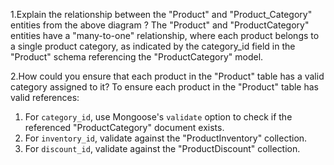 
1.Explain the relationship between the "Product" and "Product_Category" entities from the above diagram ?
The "Product" and "ProductCategory" entities have a "many-to-one" relationship, where each product belongs to a single product category, as indicated by the category_id field in the "Product" schema referencing the "ProductCategory" model.


2.How could you ensure that each product in the "Product" table has a valid category assigned to it?
To ensure each product in the "Product" table has valid references:
1. For `category_id`, use Mongoose's `validate` option to check if the referenced "ProductCategory" document exists.
2. For `inventory_id`, validate against the "ProductInventory" collection.
3. For `discount_id`, validate against the "ProductDiscount" collection.
